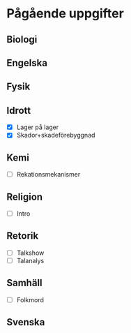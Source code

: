 # Pågående uppgifter
## Biologi
## Engelska
## Fysik
## Idrott
- [X] Lager på lager
- [X] Skador+skadeförebyggnad
## Kemi
- [ ] Rekationsmekanismer
## Religion
- [ ] Intro
## Retorik
- [ ] Talkshow
- [ ] Talanalys
## Samhäll
- [ ] Folkmord
## Svenska